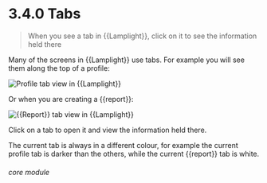 # 3.4.0    Tabs

> When you see a tab in {{Lamplight}}, click on it to see the information held there 

Many of the screens in {{Lamplight}} use tabs. For example you will see them along the top of a profile:

![Profile tab view in {{Lamplight}}](26a.png)

Or when you are creating a {{report}}:

![{{Report}} tab view in {{Lamplight}}](3.4.0a.PNG)

Click on a tab to open it and view the information held there. 

The current tab is always in a different colour, for example the current profile tab is darker than the others, while the current {{report}} tab is white. 


###### core module

